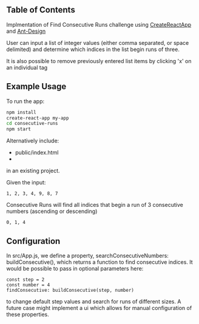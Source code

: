 ## Table of Contents

Implmentation of Find Consecutive Runs challenge using [CreateReactApp](https://github.com/facebookincubator/create-react-app) and [Ant-Design](https://ant.design/)

User can input a list of integer values (either comma separated, or space delimited) and determine which indices in the list begin runs of three.

It is also possible to remove previously entered list items by clicking 'x' on an individual tag
## Example Usage

To run the app:

```sh
npm install
create-react-app my-app
cd consecutive-runs
npm start
```

Alternatively include:
- public/index.html
-

in an existing project.

Given the input:
```
1, 2, 3, 4, 9, 8, 7
```

Consecutive Runs will find all indices that begin a run of 3 consecutive numbers (ascending or descending)
```
0, 1, 4
```
## Configuration

In src/App.js, we define a property, searchConsecutiveNumbers: buildConsecutive(), which returns a function 
to find consecutive indices. It would be possible to pass in optional parameters here: 
```
const step = 2
const number = 4
findConsecutive: buildConsecutive(step, number)
```
to change default step values and search for runs of different sizes. A future case might implement a ui which allows for
manual configuration of these properties.
